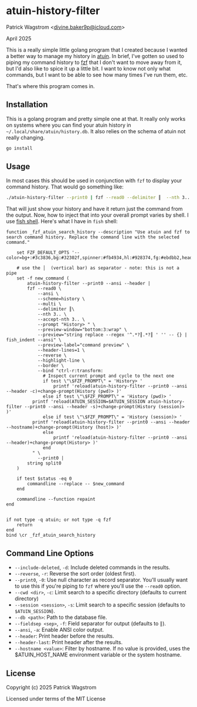 atuin-history-filter
====================

Patrick Wagstrom &lt;divine.baker9p@icloud.com&gt;

April 2025

This is a really simple little golang program that I created because I wanted a better way to manage my history in [atuin](https://atuin.sh/). In brief, I've gotten so used to piping my command history to [fzf](https://github.com/junegunn/fzf) that I don't want to move away from it, but I'd also like to spice it up a little bit. I want to know not only what commands, but I want to be able to see how many times I've run them, etc.

That's where this program comes in.

Installation
------------

This is a golang program and pretty simple one at that. It really only works on systems where you can find your atuin history in `~/.local/share/atuin/history.db`. It also relies on the schema of atuin not really changing.

```bash
go install
```

Usage
-----

In most cases this should be used in conjunction with `fzf` to display your command history. That would go something like:

```bash
./atuin-history-filter --print0 | fzf --read0 --delimiter ║  --nth 3.. --accept-nth 3..
```

That will just show your history and have it return just the command from the output. Now, how to inject that into your overall prompt varies by shell. I use [fish shell](https://fishshell.com/). Here's what I have in `fish` shell:

```fish
function _fzf_atuin_search_history --description "Use atuin and fzf to search command history. Replace the command line with the selected command."

    set FZF_DEFAULT_OPTS '--color=bg+:#3c3836,bg:#32302f,spinner:#fb4934,hl:#928374,fg:#ebdbb2,header:#928374,info:#8ec07c,pointer:#fb4934,marker:#fb4934,fg+:#ebdbb2,prompt:#fb4934,hl+:#fb4934'

    # use the │  (vertical bar) as separator - note: this is not a pipe
    set -f new_command (
        atuin-history-filter --print0 --ansi --header | 
        fzf --read0 \
            --ansi \
            --scheme=history \
            --multi \
            --delimiter ║\
            --nth 3.. \
            --accept-nth 3.. \
            --prompt "History> " \
            --preview-window="bottom:3:wrap" \
            --preview="string replace --regex '^.*?║.*?║ ' '' -- {} | fish_indent --ansi" \
            --preview-label="command preview" \
            --header-lines=1 \
            --reverse \
            --highlight-line \
            --border \
            --bind "ctrl-r:transform:
              # Inspect current prompt and cycle to the next one
              if test \"\$FZF_PROMPT\" = 'History> '
                  printf 'reload(atuin-history-filter --print0 --ansi --header -c)+change-prompt(History (pwd)> )'
              else if test \"\$FZF_PROMPT\" = 'History (pwd)> '
		  printf 'reload(ATUIN_SESSION=$ATUIN_SESSION atuin-history-filter --print0 --ansi --header -s)+change-prompt(History (session)> )'
              else if test \"\$FZF_PROMPT\" = 'History (session)> '
		  printf 'reload(atuin-history-filter --print0 --ansi --header --hostname)+change-prompt(History (host)> )'
              else
                  printf 'reload(atuin-history-filter --print0 --ansi --header)+change-prompt(History> )'
              end
          " \
            --print0 |
        string split0
    )

    if test $status -eq 0
        commandline --replace -- $new_command
    end

    commandline --function repaint
end


if not type -q atuin; or not type -q fzf
    return
end
bind \cr _fzf_atuin_search_history
```

Command Line Options
--------------------

- `--include-deleted`, `-d`: Include deleted commands in the results.
- `--reverse`, `-r`: Reverse the sort order (oldest first).
- `--print0`, `-0`: Use null character as record separator. You'll usually want to use this if you're piping to `fzf` where you'll use the `--read0` option.
- `--cwd <dir>`, `-c`: Limit search to a specific directory (defaults to current directory)
- `--session <session>`, `-s`: Limit search to a specific session (defaults to `$ATUIN_SESSION`).
- `--db <path>`: Path to the database file.
- `--fieldsep <sep>`, `-f`: Field separator for output (defaults to `║`).
- `--ansi`, `-a`: Enable ANSI color output.
- `--header`: Print header before the results.
- `--header-last`: Print header after the results.
- `--hostname <value>`: Filter by hostname. If no value is provided, uses the $ATUIN_HOST_NAME environment variable or the system hostname.

License
-------

Copyright (c) 2025 Patrick Wagstrom

Licensed under terms of the MIT License
